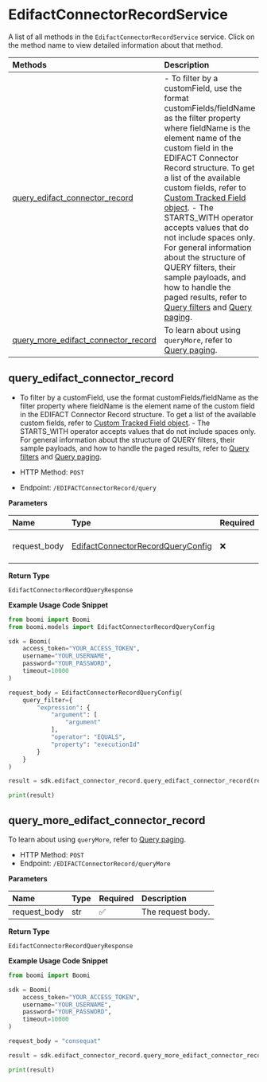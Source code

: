# EdifactConnectorRecordService

A list of all methods in the `EdifactConnectorRecordService` service. Click on the method name to view detailed information about that method.

| Methods                                                                     | Description                                                                                                                                                                                                                                                                                                                                                                                                                                                                                                                                                                                                                             |
| :-------------------------------------------------------------------------- | :-------------------------------------------------------------------------------------------------------------------------------------------------------------------------------------------------------------------------------------------------------------------------------------------------------------------------------------------------------------------------------------------------------------------------------------------------------------------------------------------------------------------------------------------------------------------------------------------------------------------------------------- |
| [query_edifact_connector_record](#query_edifact_connector_record)           | - To filter by a customField, use the format customFields/fieldName as the filter property where fieldName is the element name of the custom field in the EDIFACT Connector Record structure. To get a list of the available custom fields, refer to [Custom Tracked Field object](#tag/CustomTrackedField). - The STARTS_WITH operator accepts values that do not include spaces only. For general information about the structure of QUERY filters, their sample payloads, and how to handle the paged results, refer to [Query filters](#section/Introduction/Query-filters) and [Query paging](#section/Introduction/Query-paging). |
| [query_more_edifact_connector_record](#query_more_edifact_connector_record) | To learn about using `queryMore`, refer to [Query paging](#section/Introduction/Query-paging).                                                                                                                                                                                                                                                                                                                                                                                                                                                                                                                                          |

## query_edifact_connector_record

- To filter by a customField, use the format customFields/fieldName as the filter property where fieldName is the element name of the custom field in the EDIFACT Connector Record structure. To get a list of the available custom fields, refer to [Custom Tracked Field object](#tag/CustomTrackedField). - The STARTS_WITH operator accepts values that do not include spaces only. For general information about the structure of QUERY filters, their sample payloads, and how to handle the paged results, refer to [Query filters](#section/Introduction/Query-filters) and [Query paging](#section/Introduction/Query-paging).

- HTTP Method: `POST`
- Endpoint: `/EDIFACTConnectorRecord/query`

**Parameters**

| Name         | Type                                                                                | Required | Description       |
| :----------- | :---------------------------------------------------------------------------------- | :------- | :---------------- |
| request_body | [EdifactConnectorRecordQueryConfig](../models/EdifactConnectorRecordQueryConfig.md) | ❌       | The request body. |

**Return Type**

`EdifactConnectorRecordQueryResponse`

**Example Usage Code Snippet**

```python
from boomi import Boomi
from boomi.models import EdifactConnectorRecordQueryConfig

sdk = Boomi(
    access_token="YOUR_ACCESS_TOKEN",
    username="YOUR_USERNAME",
    password="YOUR_PASSWORD",
    timeout=10000
)

request_body = EdifactConnectorRecordQueryConfig(
    query_filter={
        "expression": {
            "argument": [
                "argument"
            ],
            "operator": "EQUALS",
            "property": "executionId"
        }
    }
)

result = sdk.edifact_connector_record.query_edifact_connector_record(request_body=request_body)

print(result)
```

## query_more_edifact_connector_record

To learn about using `queryMore`, refer to [Query paging](#section/Introduction/Query-paging).

- HTTP Method: `POST`
- Endpoint: `/EDIFACTConnectorRecord/queryMore`

**Parameters**

| Name         | Type | Required | Description       |
| :----------- | :--- | :------- | :---------------- |
| request_body | str  | ✅       | The request body. |

**Return Type**

`EdifactConnectorRecordQueryResponse`

**Example Usage Code Snippet**

```python
from boomi import Boomi

sdk = Boomi(
    access_token="YOUR_ACCESS_TOKEN",
    username="YOUR_USERNAME",
    password="YOUR_PASSWORD",
    timeout=10000
)

request_body = "consequat"

result = sdk.edifact_connector_record.query_more_edifact_connector_record(request_body=request_body)

print(result)
```

